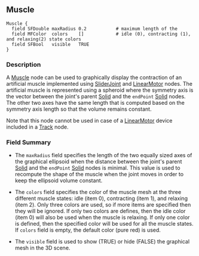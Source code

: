 ## Muscle

```
Muscle {
  field SFDouble maxRadius 0.2           # maximum length of the
  field MFColor  colors    []            # idle (0), contracting (1), and relaxing(2) state colors
  field SFBool   visible   TRUE
}
```

### Description

A [Muscle](#muscle) node can be used to graphically display the contraction of an artificial muscle implemented using [SliderJoint](sliderjoint.md) and [LinearMotor](linearmotor.md) nodes.
The artificial muscle is represented using a spheroid where the symmetry axis is the vector between the joint's parent [Solid](solid.md) and the `endPoint` [Solid](solid.md) nodes.
The other two axes have the same length that is computed based on the symmetry axis length so that the volume remains constant.

Note that this node cannot be used in case of a [LinearMotor](linearmotor.md) device included in a [Track](track.md) node.

### Field Summary

- The `maxRadius` field specifies the length of the two equally sized axes of the graphical ellipsoid when the distance between the joint's parent [Solid](solid.md) and the `endPoint` [Solid](solid.md) nodes is minimal.
This value is used to recompute the shape of the muscle when the joint moves in order to keep the ellipsoid volume constant.

- The `colors` field specifies the color of the muscle mesh at the three different muscle states: idle (item 0), contracting (item 1), and relaxing (item 2).
Only three colors are used, so if more items are specified then they will be ignored.
If only two colors are defines, then the idle color (item 0) will also be used when the muscle is relaxing.
If only one color is defined, then the specified color will be used for all the muscle states.
If `colors` field is empty, the default color (pure red) is used.

- The `visible` field is used to show (TRUE) or hide (FALSE) the graphical mesh in the 3D scene.
